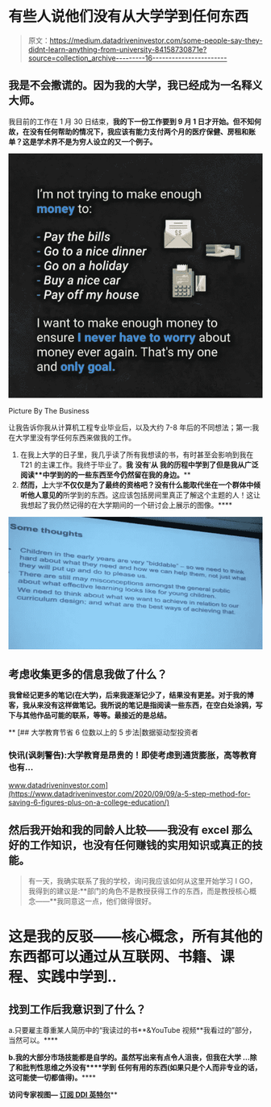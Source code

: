 # 有些人说他们没有从大学学到任何东西

> 原文：<https://medium.datadriveninvestor.com/some-people-say-they-didnt-learn-anything-from-university-84158730871e?source=collection_archive---------16----------------------->

## 我是不会撒谎的。因为我的大学，我已经成为一名释义大师。

我目前的工作在 1 月 30 日结束，**我的下一份工作要到 9 月 1 日才开始。但不知何故，在没有任何帮助的情况下，我应该有能力支付两个月的医疗保健、房租和账单？这是学术界不是为穷人设立的又一个例子。**

![](img/52aa5239457375c34def864f059c5535.png)

Picture By The Business

让我告诉你我从计算机工程专业毕业后，以及大约 7-8 年后的不同想法；第一:我在大学里没有学任何东西来做我的工作。

1.  在我上大学的日子里，我几乎读了所有我想读的书，有时甚至会影响到我在 T21 的主课工作。我终于毕业了。**我** **没有**’****从** **我的**历程中学到了**但是我从**广泛阅读**中学到的****的一些东西至今仍然留在我的身边。****
2.  **然而，上**大学**不仅仅是为了最终的资格吧？没有什么能取代坐在一个群体中倾听他人意见的**所学到的东西。这应该包括房间里真正了解这个主题的人！这让我想起了我仍然记得的在大学期间的一个研讨会上展示的图像。****

**![](img/bd305fd4e1456b803277182a0d19bf50.png)**

## **考虑收集更多的信息我做了什么？**

****我**曾经记更多的笔记(在**大学**)，后来**我**逐渐记少了，结果没有更差。对于**我的**博客，**我**从来没有这样做笔记。我所说的笔记是指阅读一些东西，在空白处涂鸦，写下与其他作品可能的联系，等等。最接近的是总结。**

**[](https://www.datadriveninvestor.com/2020/09/09/a-5-step-method-for-saving-6-figures-plus-on-a-college-education/) [## 大学教育节省 6 位数以上的 5 步法|数据驱动型投资者

### 快讯(讽刺警告):大学教育是昂贵的！即使考虑到通货膨胀，高等教育也有…

www.datadriveninvestor.com](https://www.datadriveninvestor.com/2020/09/09/a-5-step-method-for-saving-6-figures-plus-on-a-college-education/) 

## 然后我开始和我的同龄人比较——我没有 excel 那么好的工作知识，也没有任何赚钱的实用知识或真正的技能。

> 有一天，我确实联系了我的学校，询问我应该如何从这里开始学习 I GO，我得到的建议是:**部门的角色不是教授获得工作的东西，而是教授核心概念——**我同意这一点，他们做得很好。

# 这是我的反驳——核心概念，所有其他的东西都可以通过**从**互联网、书籍、课程、实践中学到..

## 找到工作后我意识到了什么？

a.只要雇主尊重某人简历中的“我读过的书**&YouTube 视频**我看过的”部分，当然可以。****

****b.我的大部分市场技能都是自学的。虽然写出来有点令人沮丧，但我在**大学** …除了**和**批判性思维之外**没有********学到** **任何有用的东西(如果只是个人而非专业的话，这可能使一切都值得)。**********

******访问专家视图—** [**订阅 DDI 英特尔**](https://datadriveninvestor.com/ddi-intel)******
